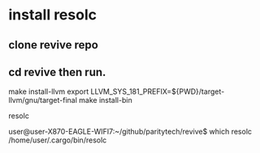 # install resolc

## clone revive repo

## cd revive then run.

make install-llvm export LLVM_SYS_181_PREFIX=${PWD}/target-llvm/gnu/target-final
make install-bin

resolc

user@user-X870-EAGLE-WIFI7:~/github/paritytech/revive$ which resolc
/home/user/.cargo/bin/resolc
